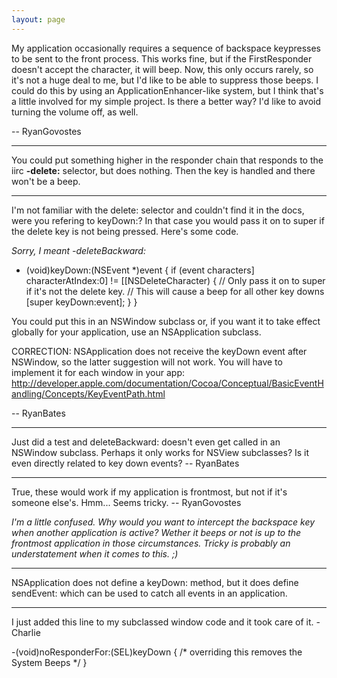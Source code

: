 ```yaml
---
layout: page
---
```


My application occasionally requires a sequence of backspace keypresses to be sent to the front process. This works fine, but if the FirstResponder doesn't accept the character, it will beep. Now, this only occurs rarely, so it's not a huge deal to me, but I'd like to be able to suppress those beeps. I could do this by using an ApplicationEnhancer-like system, but I think that's a little involved for my simple project. Is there a better way? I'd like to avoid turning the volume off, as well.

-- RyanGovostes

----

You could put something higher in the responder chain that responds to the iirc **-delete:** selector, but does nothing. Then the key is handled and there won't be a beep.

----

I'm not familiar with the     delete: selector and couldn't find it in the docs, were you refering to     keyDown:? In that case you would pass it on to     super if the delete key is not being pressed. Here's some code.

*Sorry, I meant -deleteBackward:*

    
- (void)keyDown:(NSEvent *)event
{
	if (event characters] characterAtIndex:0] != [[NSDeleteCharacter) {
		// Only pass it on to super if it's not the delete key.
		// This will cause a beep for all other key downs
		[super keyDown:event];
	}
}


You could put this in an NSWindow subclass or, if you want it to take effect globally for your application, use an NSApplication subclass.

CORRECTION: NSApplication does not receive the keyDown event after NSWindow, so the latter suggestion will not work. You will have to implement it for each window in your app: http://developer.apple.com/documentation/Cocoa/Conceptual/BasicEventHandling/Concepts/KeyEventPath.html

-- RyanBates

----

Just did a test and     deleteBackward: doesn't even get called in an NSWindow subclass. Perhaps it only works for NSView subclasses? Is it even directly related to key down events? -- RyanBates

----

True, these would work if my application is frontmost, but not if it's someone else's. Hmm... Seems tricky. -- RyanGovostes

*I'm a little confused. Why would you want to intercept the backspace key when another application is active? Wether it beeps or not is up to the frontmost application in those circumstances. Tricky is probably an understatement when it comes to this. ;)*

----

NSApplication does not define a     keyDown: method, but it does define     sendEvent: which can be used to catch all events in an application.

----
I just added this line to my subclassed window code and it took care of it. - Charlie

    
-(void)noResponderFor:(SEL)keyDown { /* overriding this removes the System Beeps */ }
